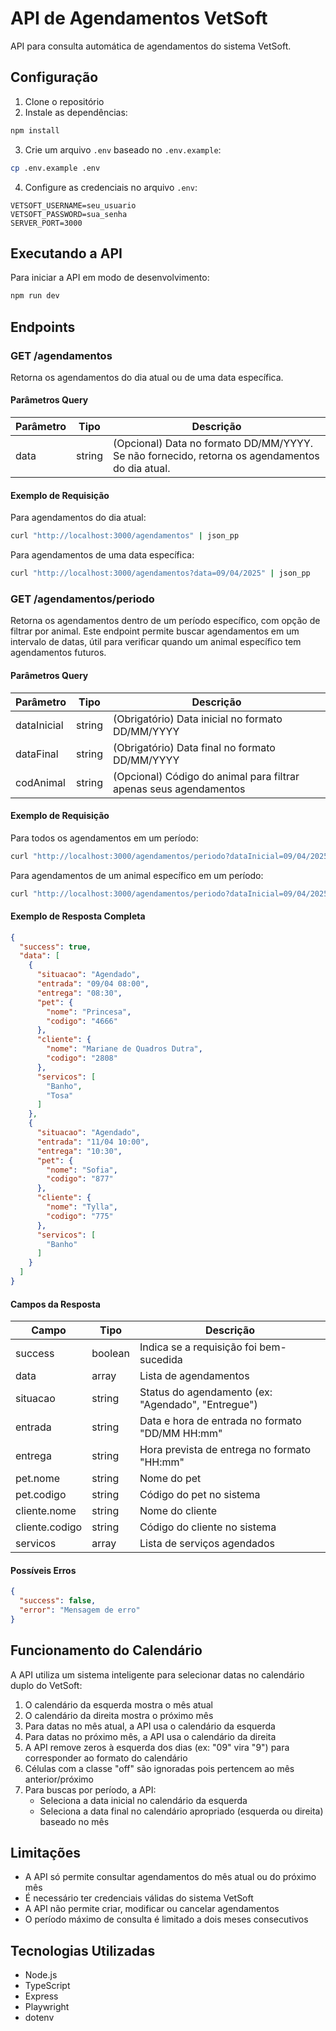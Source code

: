 # API de Agendamentos VetSoft

API para consulta automática de agendamentos do sistema VetSoft.

## Configuração

1. Clone o repositório
2. Instale as dependências:
```bash
npm install
```

3. Crie um arquivo `.env` baseado no `.env.example`:
```bash
cp .env.example .env
```

4. Configure as credenciais no arquivo `.env`:
```env
VETSOFT_USERNAME=seu_usuario
VETSOFT_PASSWORD=sua_senha
SERVER_PORT=3000
```

## Executando a API

Para iniciar a API em modo de desenvolvimento:
```bash
npm run dev
```

## Endpoints

### GET /agendamentos

Retorna os agendamentos do dia atual ou de uma data específica.

#### Parâmetros Query

| Parâmetro | Tipo | Descrição |
|-----------|------|-----------|
| data | string | (Opcional) Data no formato DD/MM/YYYY. Se não fornecido, retorna os agendamentos do dia atual. |

#### Exemplo de Requisição

Para agendamentos do dia atual:
```bash
curl "http://localhost:3000/agendamentos" | json_pp
```

Para agendamentos de uma data específica:
```bash
curl "http://localhost:3000/agendamentos?data=09/04/2025" | json_pp
```

### GET /agendamentos/periodo

Retorna os agendamentos dentro de um período específico, com opção de filtrar por animal. Este endpoint permite buscar agendamentos em um intervalo de datas, útil para verificar quando um animal específico tem agendamentos futuros.

#### Parâmetros Query

| Parâmetro | Tipo | Descrição |
|-----------|------|-----------|
| dataInicial | string | (Obrigatório) Data inicial no formato DD/MM/YYYY |
| dataFinal | string | (Obrigatório) Data final no formato DD/MM/YYYY |
| codAnimal | string | (Opcional) Código do animal para filtrar apenas seus agendamentos |

#### Exemplo de Requisição

Para todos os agendamentos em um período:
```bash
curl "http://localhost:3000/agendamentos/periodo?dataInicial=09/04/2025&dataFinal=15/04/2025" | json_pp
```

Para agendamentos de um animal específico em um período:
```bash
curl "http://localhost:3000/agendamentos/periodo?dataInicial=09/04/2025&dataFinal=15/04/2025&codAnimal=4666" | json_pp
```

#### Exemplo de Resposta Completa

```json
{
  "success": true,
  "data": [
    {
      "situacao": "Agendado",
      "entrada": "09/04 08:00",
      "entrega": "08:30",
      "pet": {
        "nome": "Princesa",
        "codigo": "4666"
      },
      "cliente": {
        "nome": "Mariane de Quadros Dutra",
        "codigo": "2808"
      },
      "servicos": [
        "Banho",
        "Tosa"
      ]
    },
    {
      "situacao": "Agendado",
      "entrada": "11/04 10:00",
      "entrega": "10:30",
      "pet": {
        "nome": "Sofia",
        "codigo": "877"
      },
      "cliente": {
        "nome": "Tylla",
        "codigo": "775"
      },
      "servicos": [
        "Banho"
      ]
    }
  ]
}
```

#### Campos da Resposta

| Campo | Tipo | Descrição |
|-------|------|-----------|
| success | boolean | Indica se a requisição foi bem-sucedida |
| data | array | Lista de agendamentos |
| situacao | string | Status do agendamento (ex: "Agendado", "Entregue") |
| entrada | string | Data e hora de entrada no formato "DD/MM HH:mm" |
| entrega | string | Hora prevista de entrega no formato "HH:mm" |
| pet.nome | string | Nome do pet |
| pet.codigo | string | Código do pet no sistema |
| cliente.nome | string | Nome do cliente |
| cliente.codigo | string | Código do cliente no sistema |
| servicos | array | Lista de serviços agendados |

#### Possíveis Erros

```json
{
  "success": false,
  "error": "Mensagem de erro"
}
```

## Funcionamento do Calendário

A API utiliza um sistema inteligente para selecionar datas no calendário duplo do VetSoft:

1. O calendário da esquerda mostra o mês atual
2. O calendário da direita mostra o próximo mês
3. Para datas no mês atual, a API usa o calendário da esquerda
4. Para datas no próximo mês, a API usa o calendário da direita
5. A API remove zeros à esquerda dos dias (ex: "09" vira "9") para corresponder ao formato do calendário
6. Células com a classe "off" são ignoradas pois pertencem ao mês anterior/próximo
7. Para buscas por período, a API:
   - Seleciona a data inicial no calendário da esquerda
   - Seleciona a data final no calendário apropriado (esquerda ou direita) baseado no mês

## Limitações

- A API só permite consultar agendamentos do mês atual ou do próximo mês
- É necessário ter credenciais válidas do sistema VetSoft
- A API não permite criar, modificar ou cancelar agendamentos
- O período máximo de consulta é limitado a dois meses consecutivos

## Tecnologias Utilizadas

- Node.js
- TypeScript
- Express
- Playwright
- dotenv
